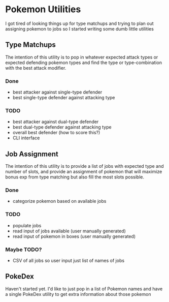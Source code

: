 # Pokemon Utilities

I got tired of looking things up for type matchups and trying to plan out
assigning pokemon to jobs so I started writing some dumb little utilities


## Type Matchups

The intention of this utility is to pop in whatever expected attack types or
expected defending pokemon types and find the type or type-combination with the
best attack modifier.

### Done

- best attacker against single-type defender
- best single-type defender against attacking type

### TODO

- best attacker against dual-type defender
- best dual-type defender against attacking type
- overall best defender (how to score this?)
- CLI interface


## Job Assignment

The intention of this utility is to provide a list of jobs with expected type
and number of slots, and provide an assignment of pokemon that will maximize
bonus exp from type matching but also fill the most slots possible.

### Done

- categorize pokemon based on available jobs

### TODO

- populate jobs
- read input of jobs available (user manually generated)
- read input of pokemon in boxes (user manually generated)

### Maybe TODO?

- CSV of all jobs so user input just list of names of jobs


## PokeDex

Haven't started yet. I'd like to just pop in a list of Pokemon names and have a
single PokeDex utility to get extra information about those pokemon
